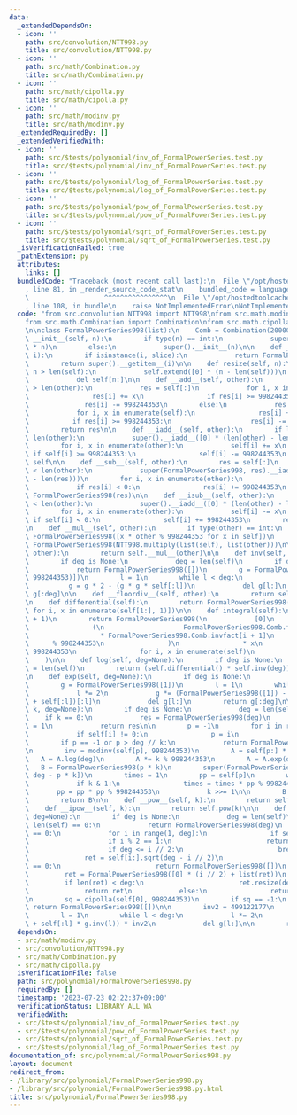 ```yaml
---
data:
  _extendedDependsOn:
  - icon: ''
    path: src/convolution/NTT998.py
    title: src/convolution/NTT998.py
  - icon: ''
    path: src/math/Combination.py
    title: src/math/Combination.py
  - icon: ''
    path: src/math/cipolla.py
    title: src/math/cipolla.py
  - icon: ''
    path: src/math/modinv.py
    title: src/math/modinv.py
  _extendedRequiredBy: []
  _extendedVerifiedWith:
  - icon: ''
    path: src/$tests/polynomial/inv_of_FormalPowerSeries.test.py
    title: src/$tests/polynomial/inv_of_FormalPowerSeries.test.py
  - icon: ''
    path: src/$tests/polynomial/log_of_FormalPowerSeries.test.py
    title: src/$tests/polynomial/log_of_FormalPowerSeries.test.py
  - icon: ''
    path: src/$tests/polynomial/pow_of_FormalPowerSeries.test.py
    title: src/$tests/polynomial/pow_of_FormalPowerSeries.test.py
  - icon: ''
    path: src/$tests/polynomial/sqrt_of_FormalPowerSeries.test.py
    title: src/$tests/polynomial/sqrt_of_FormalPowerSeries.test.py
  _isVerificationFailed: true
  _pathExtension: py
  attributes:
    links: []
  bundledCode: "Traceback (most recent call last):\n  File \"/opt/hostedtoolcache/Python/3.11.4/x64/lib/python3.11/site-packages/onlinejudge_verify/documentation/build.py\"\
    , line 81, in _render_source_code_stat\n    bundled_code = language.bundle(\n\
    \                   ^^^^^^^^^^^^^^^^\n  File \"/opt/hostedtoolcache/Python/3.11.4/x64/lib/python3.11/site-packages/onlinejudge_verify/languages/python.py\"\
    , line 108, in bundle\n    raise NotImplementedError\nNotImplementedError\n"
  code: "from src.convolution.NTT998 import NTT998\nfrom src.math.modinv import modinv\n\
    from src.math.Combination import Combination\nfrom src.math.cipolla import cipolla\n\
    \n\nclass FormalPowerSeries998(list):\n    Comb = Combination(200000)\n\n    def\
    \ __init__(self, n):\n        if type(n) == int:\n            super().__init__([0]\
    \ * n)\n        else:\n            super().__init__(n)\n\n    def __getitem__(self,\
    \ i):\n        if isinstance(i, slice):\n            return FormalPowerSeries998(super().__getitem__(i))\n\
    \        return super().__getitem__(i)\n\n    def resize(self, n):\n        if\
    \ n > len(self):\n            self.extend([0] * (n - len(self)))\n        else:\n\
    \            del self[n:]\n\n    def __add__(self, other):\n        if len(self)\
    \ > len(other):\n            res = self[:]\n            for i, x in enumerate(other):\n\
    \                res[i] += x\n                if res[i] >= 998244353:\n      \
    \              res[i] -= 998244353\n        else:\n            res = other[:]\n\
    \            for i, x in enumerate(self):\n                res[i] += x\n     \
    \           if res[i] >= 998244353:\n                    res[i] -= 998244353\n\
    \        return res\n\n    def __iadd__(self, other):\n        if len(self) <\
    \ len(other):\n            super().__iadd__([0] * (len(other) - len(self)))\n\
    \        for i, x in enumerate(other):\n            self[i] += x\n           \
    \ if self[i] >= 998244353:\n                self[i] -= 998244353\n        return\
    \ self\n\n    def __sub__(self, other):\n        res = self[:]\n        if len(res)\
    \ < len(other):\n            super(FormalPowerSeries998, res).__iadd__([0] * (len(other)\
    \ - len(res)))\n        for i, x in enumerate(other):\n            res[i] -= x\n\
    \            if res[i] < 0:\n                res[i] += 998244353\n        return\
    \ FormalPowerSeries998(res)\n\n    def __isub__(self, other):\n        if len(self)\
    \ < len(other):\n            super().__iadd__([0] * (len(other) - len(self)))\n\
    \        for i, x in enumerate(other):\n            self[i] -= x\n           \
    \ if self[i] < 0:\n                self[i] += 998244353\n        return self\n\
    \n    def __mul__(self, other):\n        if type(other) == int:\n            return\
    \ FormalPowerSeries998([x * other % 998244353 for x in self])\n        return\
    \ FormalPowerSeries998(NTT998.multiply(list(self), list(other)))\n\n    def __imul__(self,\
    \ other):\n        return self.__mul__(other)\n\n    def inv(self, deg=None):\n\
    \        if deg is None:\n            deg = len(self)\n        if deg == 0:\n\
    \            return FormalPowerSeries998([])\n        g = FormalPowerSeries998([modinv(self[0],\
    \ 998244353)])\n        l = 1\n        while l < deg:\n            l *= 2\n  \
    \          g = g * 2 - (g * g * self[:l])\n            del g[l:]\n        return\
    \ g[:deg]\n\n    def __floordiv__(self, other):\n        return self * other.inv(len(self))\n\
    \n    def differential(self):\n        return FormalPowerSeries998([i * x % 998244353\
    \ for i, x in enumerate(self[1:], 1)])\n\n    def integral(self):\n        FormalPowerSeries998.Comb.extend(len(self)\
    \ + 1)\n        return FormalPowerSeries998(\n            [0]\n            + [\n\
    \                (\n                    FormalPowerSeries998.Comb.fact[i]\n  \
    \                  * FormalPowerSeries998.Comb.invfact[i + 1]\n              \
    \      % 998244353\n                )\n                * x\n                %\
    \ 998244353\n                for i, x in enumerate(self)\n            ]\n    \
    \    )\n\n    def log(self, deg=None):\n        if deg is None:\n            deg\
    \ = len(self)\n        return (self.differential() * self.inv(deg))[:deg].integral()[:deg]\n\
    \n    def exp(self, deg=None):\n        if deg is None:\n            deg = len(self)\n\
    \        g = FormalPowerSeries998([1])\n        l = 1\n        while l < deg:\n\
    \            l *= 2\n            g *= (FormalPowerSeries998([1]) - g.log(deg=l)\
    \ + self[:l])[:l]\n            del g[l:]\n        return g[:deg]\n\n    def pow(self,\
    \ k, deg=None):\n        if deg is None:\n            deg = len(self)\n\n    \
    \    if k == 0:\n            res = FormalPowerSeries998(deg)\n            res[0]\
    \ = 1\n            return res\n\n        p = -1\n        for i in range(deg):\n\
    \            if self[i] != 0:\n                p = i\n                break\n\n\
    \        if p == -1 or p > deg // k:\n            return FormalPowerSeries998(deg)\n\
    \n        inv = modinv(self[p], 998244353)\n        A = self[p:] * inv\n     \
    \   A = A.log(deg)\n        A *= k % 998244353\n        A = A.exp(deg)\n     \
    \   B = FormalPowerSeries998(p * k)\n        super(FormalPowerSeries998, B).__iadd__(A[:\
    \ deg - p * k])\n        times = 1\n        pp = self[p]\n        while k > 0:\n\
    \            if k & 1:\n                times = times * pp % 998244353\n     \
    \       pp = pp * pp % 998244353\n            k >>= 1\n\n        B *= times\n\
    \        return B\n\n    def __pow__(self, k):\n        return self.pow(k)\n\n\
    \    def __ipow__(self, k):\n        return self.pow(k)\n\n    def sqrt(self,\
    \ deg=None):\n        if deg is None:\n            deg = len(self)\n        if\
    \ len(self) == 0:\n            return FormalPowerSeries998(deg)\n        if self[0]\
    \ == 0:\n            for i in range(1, deg):\n                if self[i] != 0:\n\
    \                    if i % 2 == 1:\n                        return FormalPowerSeries998([])\n\
    \                    if deg <= i // 2:\n                        break\n      \
    \              ret = self[i:].sqrt(deg - i // 2)\n                    if len(ret)\
    \ == 0:\n                        return FormalPowerSeries998([])\n           \
    \         ret = FormalPowerSeries998([0] * (i // 2) + list(ret))\n           \
    \         if len(ret) < deg:\n                        ret.resize(deg)\n      \
    \              return ret\n            else:\n                return FormalPowerSeries998(deg)\n\
    \n        sq = cipolla(self[0], 998244353)\n        if sq == -1:\n           \
    \ return FormalPowerSeries998([])\n\n        inv2 = 499122177\n        g = FormalPowerSeries998([sq])\n\
    \        l = 1\n        while l < deg:\n            l *= 2\n            g = (g\
    \ + self[:l] * g.inv(l)) * inv2\n            del g[l:]\n\n        return g[:deg]\n"
  dependsOn:
  - src/math/modinv.py
  - src/convolution/NTT998.py
  - src/math/Combination.py
  - src/math/cipolla.py
  isVerificationFile: false
  path: src/polynomial/FormalPowerSeries998.py
  requiredBy: []
  timestamp: '2023-07-23 02:22:37+09:00'
  verificationStatus: LIBRARY_ALL_WA
  verifiedWith:
  - src/$tests/polynomial/inv_of_FormalPowerSeries.test.py
  - src/$tests/polynomial/pow_of_FormalPowerSeries.test.py
  - src/$tests/polynomial/sqrt_of_FormalPowerSeries.test.py
  - src/$tests/polynomial/log_of_FormalPowerSeries.test.py
documentation_of: src/polynomial/FormalPowerSeries998.py
layout: document
redirect_from:
- /library/src/polynomial/FormalPowerSeries998.py
- /library/src/polynomial/FormalPowerSeries998.py.html
title: src/polynomial/FormalPowerSeries998.py
---
```

